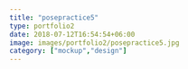 ```yaml
---
title: "posepractice5"
type: portfolio2
date: 2018-07-12T16:54:54+06:00
image: images/portfolio2/posepractice5.jpg
category: ["mockup","design"]
---
```


